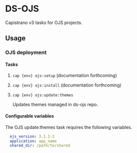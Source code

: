 # DS-OJS

Capistrano v3 tasks for OJS projects.

## Usage

### OJS deployment
#### Tasks
1. `cap {env} ojs:setup`
(documentation forthcoming)

2. `cap {env} ojs:install`
(documentation forthcoming)


3. `cap {env} ojs:update:themes`

   Updates themes managed in ds-ojs repo.

#### Configurable variables
The OJS update:themes task requires the following variables.
```yaml
  ojs_version: 3.1.1-2
  application: app_name
  shared_dir: /path/to/shared  
```


